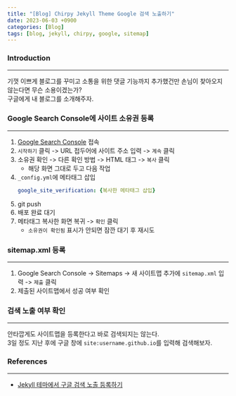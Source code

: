 ```yaml
---
title: "[Blog] Chirpy Jekyll Theme Google 검색 노출하기"
date: 2023-06-03 +0900
categories: [Blog]
tags: [blog, jekyll, chirpy, google, sitemap]
---
```



### Introduction
---
기껏 이쁘게 블로그를 꾸미고 소통을 위한 댓글 기능까지 추가했건만 손님이 찾아오지 않는다면 무슨 소용이겠는가?  
구글에게 내 블로그를 소개해주자.


### Google Search Console에 사이트 소유권 등록
---
1. [Google Search Console](https://search.google.com/search-console/about) 접속
2. `시작하기` 클릭 -> URL 접두어에 사이트 주소 입력 -> `계속` 클릭
3. 소유권 확인 -> 다른 확인 방법 -> HTML 태그 -> `복사` 클릭
    - 해당 화면 그대로 두고 다음 작업
4. `_config.yml`에 메타태그 삽입
    ```yml
    google_site_verification: {복사한 메타태그 삽입}
    ```
5. git push
6. 배포 완료 대기
7. 메타태그 복사한 화면 복귀 -> `확인` 클릭
    - `소유권이 확인됨` 표시가 안되면 잠깐 대기 후 재시도


### sitemap.xml 등록
---
1. Google Search Console -> Sitemaps -> 새 사이트맵 추가에 `sitemap.xml` 입력 -> `제출` 클릭
2. 제출된 사이트맵에서 성공 여부 확인


### 검색 노출 여부 확인
---
안타깝게도 사이트맵을 등록한다고 바로 검색되지는 않는다.  
3일 정도 지난 후에 구글 창에 `site:username.github.io`를 입력해 검색해보자.


### References
---
- [Jekyll 테마에서 구글 검색 노출 등록하기](https://www.irgroup.org/posts/jekyll-google-search/)
